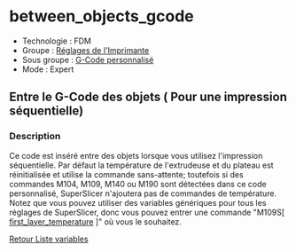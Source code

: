 # between_objects_gcode

* Technologie : FDM
* Groupe : [Réglages de l'Imprimante](../printer_settings/printer_settings.md)
* Sous groupe : [G-Code personnalisé](../printer_settings/printer_settings.md#g-code-personnalisé)
* Mode : Expert

## Entre le G-Code des objets ( Pour une impression séquentielle)

### Description

Ce code est inséré entre des objets lorsque vous utilisez l'impression séquentielle.
Par défaut la température de l'extrudeuse et du plateau est réinitialisée et utilise la commande sans-attente;  toutefois si des commandes M104, M109, M140 ou M190 sont détectées dans ce code personnalisé,  SuperSlicer n'ajoutera pas de commandes de température. Notez que vous pouvez utiliser des variables génériques pour tous les réglages de SuperSlicer, donc vous pouvez entrer une commande "M109S[ [first_layer_temperature](first_layer_temperature.md) ]" où vous le souhaitez.


[Retour Liste variables](variable_list.md)